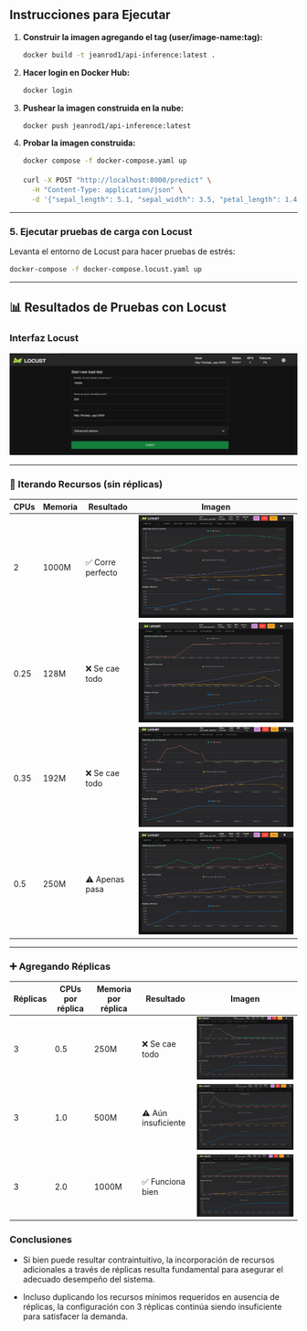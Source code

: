 ## Instrucciones para Ejecutar

1. **Construir la imagen agregando el tag (user/image-name:tag):**

   ```bash
   docker build -t jeanrod1/api-inference:latest .

2. **Hacer login en Docker Hub:**

   ```bash
   docker login

3. **Pushear la imagen construida en la nube:**

   ```bash
   docker push jeanrod1/api-inference:latest


4. **Probar la imagen construida:**

   ```bash
   docker compose -f docker-compose.yaml up

   curl -X POST "http://localhost:8000/predict" \
     -H "Content-Type: application/json" \
     -d '{"sepal_length": 5.1, "sepal_width": 3.5, "petal_length": 1.4, "petal_width": 0.2}'

---

### 5. Ejecutar pruebas de carga con Locust

Levanta el entorno de Locust para hacer pruebas de estrés:

```bash
docker-compose -f docker-compose.locust.yaml up
```

---

## 📊 Resultados de Pruebas con Locust

### Interfaz Locust

![Locust UI](images/interface_locust.jpeg)

---

### 🔁 Iterando Recursos (sin réplicas)

| CPUs     | Memoria   | Resultado        | Imagen                                                                 |
|----------|-----------|------------------|------------------------------------------------------------------------|
| 2        | 1000M     | ✅ Corre perfecto | ![OK](images/no_replicas_cpus_2_memory_1000M.jpeg)                     |
| 0.25     | 128M      | ❌ Se cae todo    | ![FAIL](images/no_replicas_cpus_025_memory_128M.jpeg)                 |
| 0.35     | 192M      | ❌ Se cae todo    | ![FAIL](images/no_replicas_cpus_035_memory_192M.jpeg)                 |
| 0.5      | 250M      | ⚠️ Apenas pasa    | ![BARELY](images/no_replicas_cpus_05_memory_250M.jpeg)                |

---

### ➕ Agregando Réplicas

| Réplicas | CPUs por réplica | Memoria por réplica | Resultado          | Imagen                                                                 |
|----------|------------------|----------------------|--------------------|------------------------------------------------------------------------|
| 3        | 0.5              | 250M                 | ❌ Se cae todo      | ![FAIL](images/replicas_3_cpus_05_memory_250M.jpeg)                    |
| 3        | 1.0              | 500M                 | ⚠️ Aún insuficiente | ![BARELY](images/replicas_3_cpus_1_memory_500M.jpeg)                   |
| 3        | 2.0              | 1000M                | ✅ Funciona bien     | ![OK](images/replicas_3_cpus_2_memory_1000M.jpeg)                      |


### Conclusiones
- Si bien puede resultar contraintuitivo, la incorporación de recursos adicionales a través de réplicas resulta fundamental para asegurar el adecuado desempeño del sistema.
  
- Incluso duplicando los recursos mínimos requeridos en ausencia de réplicas, la configuración con 3 réplicas continúa siendo insuficiente para satisfacer la demanda.
